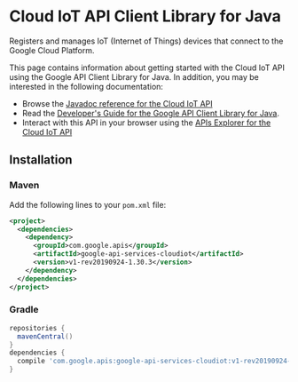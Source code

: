 # Cloud IoT API Client Library for Java

Registers and manages IoT (Internet of Things) devices that connect to the Google Cloud Platform.


This page contains information about getting started with the Cloud IoT API
using the Google API Client Library for Java. In addition, you may be interested
in the following documentation:

* Browse the [Javadoc reference for the Cloud IoT API][javadoc]
* Read the [Developer's Guide for the Google API Client Library for Java][google-api-client].
* Interact with this API in your browser using the [APIs Explorer for the Cloud IoT API][api-explorer]

## Installation

### Maven

Add the following lines to your `pom.xml` file:

```xml
<project>
  <dependencies>
    <dependency>
      <groupId>com.google.apis</groupId>
      <artifactId>google-api-services-cloudiot</artifactId>
      <version>v1-rev20190924-1.30.3</version>
    </dependency>
  </dependencies>
</project>
```

### Gradle

```gradle
repositories {
  mavenCentral()
}
dependencies {
  compile 'com.google.apis:google-api-services-cloudiot:v1-rev20190924-1.30.3'
}
```

[javadoc]: https://googleapis.dev/java/google-api-services-cloudiot/latest/index.html
[google-api-client]: https://github.com/googleapis/google-api-java-client/
[api-explorer]: https://developers.google.com/apis-explorer/#p/abusiveexperiencereport/v1/
